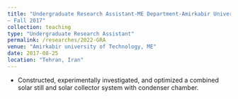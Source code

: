 ```yaml
---
title: "Undergraduate Research Assistant-ME Department-Amirkabir University of Technology-Fall 2016
– Fall 2017"
collection: teaching
type: "Undergraduate Research Assistant"
permalink: /researches/2022-GRA
venue: "Amirkabir university of Technology, ME"
date: 2017-08-25
location: "Tehran, Iran"
---
```



* Constructed, experimentally investigated, and optimized a combined solar still and solar collector system
with condenser chamber.

